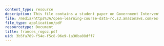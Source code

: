 ```yaml
---
content_type: resource
description: This file contains a student paper on Government Intervention.
file: /media/https%3A/open-learning-course-data-rc.s3.amazonaws.com/es-253-aids-and-poverty-in-africa-spring-2005/3b5fa789f54ef5c896e91a30ba08dff7_frances_rogoz.pdf
file_type: application/pdf
resourcetype: Document
title: frances_rogoz.pdf
uid: 3b5fa789-f54e-f5c8-96e9-1a30ba08dff7
---
```

